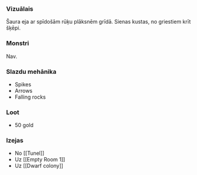 ### Vizuālais
Šaura eja ar spīdošām rūķu plāksnēm grīdā. Sienas kustas, no griestiem krīt šķēpi.

### Monstri
Nav.

### Slazdu mehānika
* Spikes
* Arrows
* Falling rocks

### Loot
* 50 gold

### Izejas
* No [[Tunel]]
* Uz [[Empty Room 1]]
* Uz [[Dwarf colony]] 